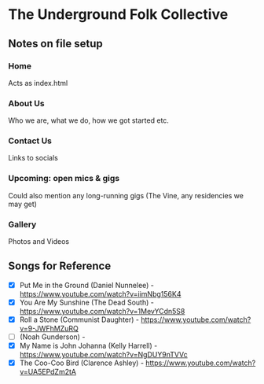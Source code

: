 # The Underground Folk Collective

## Notes on file setup

### Home
Acts as index.html

### About Us
Who we are, what we do, how we got started etc.

### Contact Us
Links to socials

### Upcoming: open mics & gigs
Could also mention any long-running gigs (The Vine, any residencies we may get)

### Gallery
Photos and Videos

## Songs for Reference
 - [x] Put Me in the Ground (Daniel Nunnelee) - https://www.youtube.com/watch?v=iimNbg156K4
 - [x] You Are My Sunshine (The Dead South) - https://www.youtube.com/watch?v=1MevYCdn5S8
 - [x] Roll a Stone (Communist Daughter) - https://www.youtube.com/watch?v=9-JWFhMZuRQ
 - [ ] (Noah Gunderson) - 
 - [x] My Name is John Johanna (Kelly Harrell) - https://www.youtube.com/watch?v=NgDUY9nTVVc
 - [x] The Coo-Coo Bird (Clarence Ashley) - https://www.youtube.com/watch?v=UA5EPdZm2tA